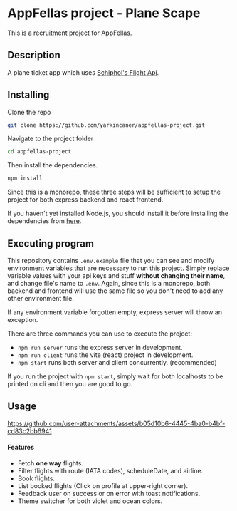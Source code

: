 # AppFellas project - Plane Scape

This is a recruitment project for AppFellas.

## Description

A plane ticket app which uses [Schiphol's Flight Api](https://www.schiphol.nl/en/developer-center/page/our-flight-api-explored/).

## Installing

Clone the repo

```bash
git clone https://github.com/yarkincaner/appfellas-project.git
```

Navigate to the project folder

```bash
cd appfellas-project
```

Then install the dependencies.

```bash
npm install
```

Since this is a monorepo, these three steps will be sufficient to setup the project for both express backend and react frontend.

If you haven't yet installed Node.js, you should install it before installing the dependencies from [here](https://nodejs.org/en/download/package-manager).

## Executing program

This repository contains `.env.example` file that you can see and modify environment variables that are necessary to run this project. Simply replace variable values with your api keys and stuff **without changing their name**, and change file's name to `.env`. Again, since this is a monorepo, both backend and frontend will use the same file so you don't need to add any other environment file.

If any environment variable forgotten empty, express server will throw an exception.

There are three commands you can use to execute the project:
* `npm run server` runs the express server in development.
* `npm run client` runs the vite (react) project in development.
* `npm start` runs both server and client concurrently. (recommended)

If you run the project with `npm start`, simply wait for both localhosts to be printed on cli and then you are good to go.

## Usage

https://github.com/user-attachments/assets/b05d10b6-4445-4ba0-b4bf-cd83c2bb6941

#### Features
* Fetch **one way** flights.
* Filter flights with route (IATA codes), scheduleDate, and airline.
* Book flights.
* List booked flights (Click on profile at upper-right corner).
* Feedback user on success or on error with toast notifications.
* Theme switcher for both violet and ocean colors.
